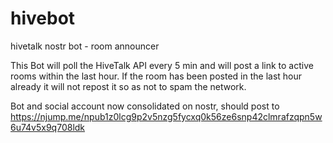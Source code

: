 # hivebot
hivetalk nostr bot - room announcer

This Bot will poll the HiveTalk API every 5 min and will post a link to active rooms within the last hour. 
If the room has been posted in the last hour already it will not repost it so as not to spam the network.

Bot and social account now consolidated on nostr, should post to 
https://njump.me/npub1z0lcg9p2v5nzg5fycxq0k56ze6snp42clmrafzqpn5w6u74v5x9q708ldk
